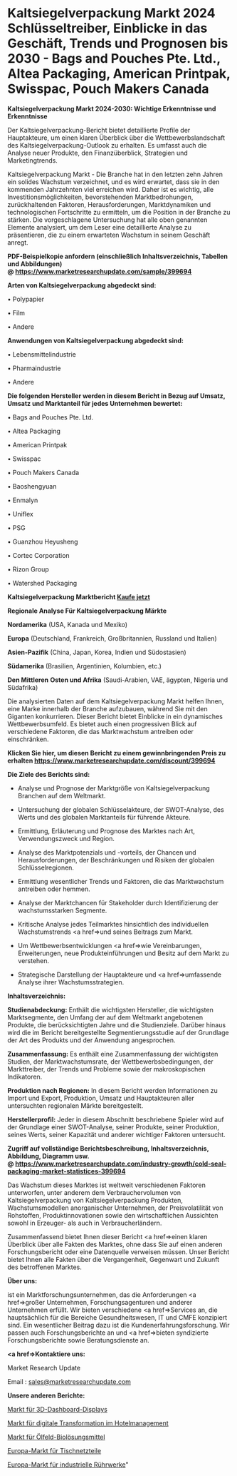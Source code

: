 # Kaltsiegelverpackung Markt 2024 Schlüsseltreiber, Einblicke in das Geschäft, Trends und Prognosen bis 2030 - Bags and Pouches Pte. Ltd., Altea Packaging, American Printpak, Swisspac, Pouch Makers Canada

<strong>Kaltsiegelverpackung Markt 2024-2030: Wichtige Erkenntnisse und Erkenntnisse</strong>

Der Kaltsiegelverpackung-Bericht bietet detaillierte Profile der Hauptakteure, um einen klaren Überblick über die Wettbewerbslandschaft des Kaltsiegelverpackung-Outlook zu erhalten. Es umfasst auch die Analyse neuer Produkte, den Finanzüberblick, Strategien und Marketingtrends.

Kaltsiegelverpackung Markt - Die Branche hat in den letzten zehn Jahren ein solides Wachstum verzeichnet, und es wird erwartet, dass sie in den kommenden Jahrzehnten viel erreichen wird. Daher ist es wichtig, alle Investitionsmöglichkeiten, bevorstehenden Marktbedrohungen, zurückhaltenden Faktoren, Herausforderungen, Marktdynamiken und technologischen Fortschritte zu ermitteln, um die Position in der Branche zu stärken. Die vorgeschlagene Untersuchung hat alle oben genannten Elemente analysiert, um dem Leser eine detaillierte Analyse zu präsentieren, die zu einem erwarteten Wachstum in seinem Geschäft anregt.

<strong><b>PDF-Beispielkopie anfordern (einschließlich Inhaltsverzeichnis, Tabellen und Abbildungen) @ </b></strong><strong><a href=https://www.marketresearchupdate.com/sample/399694><strong>https://www.marketresearchupdate.com/sample/399694</u></a></strong></strong>

<strong>Arten von Kaltsiegelverpackung abgedeckt sind:</strong>

• Polypapier

• Film

• Andere

<strong>Anwendungen von Kaltsiegelverpackung abgedeckt sind:</strong>

• Lebensmittelindustrie

• Pharmaindustrie

• Andere

<strong>Die folgenden Hersteller werden in diesem Bericht in Bezug auf Umsatz, Umsatz und Marktanteil für jedes Unternehmen bewertet:</strong>

• Bags and Pouches Pte. Ltd.

• Altea Packaging

• American Printpak

• Swisspac

• Pouch Makers Canada

• Baoshengyuan

• Enmalyn

• Uniflex

• PSG

• Guanzhou Heyusheng

• Cortec Corporation

• Rizon Group

• Watershed Packaging

<strong>Kaltsiegelverpackung Marktbericht <a href=https://www.marketresearchupdate.com/buynow/399694>Kaufe jetzt</a></strong>

<strong>Regionale Analyse Für Kaltsiegelverpackung Märkte</strong>

<strong>Nordamerika</strong> (USA, Kanada und Mexiko)

<strong>Europa</strong> (Deutschland, Frankreich, Großbritannien, Russland und Italien)

<strong>Asien-Pazifik</strong> (China, Japan, Korea, Indien und Südostasien)

<strong>Südamerika</strong> (Brasilien, Argentinien, Kolumbien, etc.)

<strong>Den Mittleren</strong> <strong>Osten und Afrika</strong> (Saudi-Arabien, VAE, ägypten, Nigeria und Südafrika)

Die analysierten Daten auf dem Kaltsiegelverpackung Markt helfen Ihnen, eine Marke innerhalb der Branche aufzubauen, während Sie mit den Giganten konkurrieren. Dieser Bericht bietet Einblicke in ein dynamisches Wettbewerbsumfeld. Es bietet auch einen progressiven Blick auf verschiedene Faktoren, die das Marktwachstum antreiben oder einschränken.

<strong>Klicken Sie hier, um diesen Bericht zu einem gewinnbringenden Preis zu erhalten
</strong><strong><a href=https://www.marketresearchupdate.com/discount/399694>https://www.marketresearchupdate.com/discount/399694</b></u></strong></a>

<strong>Die Ziele des Berichts sind:</strong>

- Analyse und Prognose der Marktgröße von Kaltsiegelverpackung Branchen auf dem Weltmarkt.

- Untersuchung der globalen Schlüsselakteure, der SWOT-Analyse, des Werts und des globalen Marktanteils für führende Akteure.

- Ermittlung, Erläuterung und Prognose des Marktes nach Art, Verwendungszweck und Region.

- Analyse des Marktpotenzials und -vorteils, der Chancen und Herausforderungen, der Beschränkungen und Risiken der globalen Schlüsselregionen.

- Ermittlung wesentlicher Trends und Faktoren, die das Marktwachstum antreiben oder hemmen.

- Analyse der Marktchancen für Stakeholder durch Identifizierung der wachstumsstarken Segmente.

- Kritische Analyse jedes Teilmarktes hinsichtlich des individuellen Wachstumstrends <a href=>und</a> seines Beitrags zum Markt.

- Um Wettbewerbsentwicklungen <a href=>wie</a> Vereinbarungen, Erweiterungen, neue Produkteinführungen und Besitz auf dem Markt zu verstehen.

- Strategische Darstellung der Hauptakteure und <a href=>umfas</a>sende Analyse ihrer Wachstumsstrategien.

<strong>Inhaltsverzeichnis:</strong>

<strong>Studienabdeckung:</strong> Enthält die wichtigsten Hersteller, die wichtigsten Marktsegmente, den Umfang der auf dem Weltmarkt angebotenen Produkte, die berücksichtigten Jahre und die Studienziele. Darüber hinaus wird die im Bericht bereitgestellte Segmentierungsstudie auf der Grundlage der Art des Produkts und der Anwendung angesprochen.

<strong>Zusammenfassung:</strong> Es enthält eine Zusammenfassung der wichtigsten Studien, der Marktwachstumsrate, der Wettbewerbsbedingungen, der Markttreiber, der Trends und Probleme sowie der makroskopischen Indikatoren.

<strong>Produktion nach Regionen:</strong> In diesem Bericht werden Informationen zu Import und Export, Produktion, Umsatz und Hauptakteuren aller untersuchten regionalen Märkte bereitgestellt.

<strong>Herstellerprofil:</strong> Jeder in diesem Abschnitt beschriebene Spieler wird auf der Grundlage einer SWOT-Analyse, seiner Produkte, seiner Produktion, seines Werts, seiner Kapazität und anderer wichtiger Faktoren untersucht.

<strong><b>Zugriff auf vollständige Berichtsbeschreibung, Inhaltsverzeichnis, Abbildung, Diagramm usw. @ </b></strong><strong><a href=https://www.marketresearchupdate.com/industry-growth/cold-seal-packaging-market-statistices-399694>https://www.marketresearchupdate.com/industry-growth/cold-seal-packaging-market-statistices-399694</a></strong>

Das Wachstum dieses Marktes ist weltweit verschiedenen Faktoren unterworfen, unter anderem dem Verbrauchervolumen von Kaltsiegelverpackung von Kaltsiegelverpackung Produkten, Wachstumsmodellen anorganischer Unternehmen, der Preisvolatilität von Rohstoffen, Produktinnovationen sowie den wirtschaftlichen Aussichten sowohl in Erzeuger- als auch in Verbraucherländern.

Zusammenfassend bietet Ihnen dieser Bericht <a href=>einen</a> klaren Überblick über alle Fakten des Marktes, ohne dass Sie auf einen anderen Forschungsbericht oder eine Datenquelle verweisen müssen. Unser Bericht bietet Ihnen alle Fakten über die Vergangenheit, Gegenwart und Zukunft des betroffenen Marktes.

<strong>Über uns:</strong>

 ist ein Marktforschungsunternehmen, das die Anforderungen <a href=>großer</a> Unternehmen, Forschungsagenturen und anderer Unternehmen erfüllt. Wir bieten verschiedene <a href=>Services</a> an, die hauptsächlich für die Bereiche Gesundheitswesen, IT und CMFE konzipiert sind. Ein wesentlicher Beitrag dazu ist die Kundenerfahrungsforschung. Wir passen auch Forschungsberichte an und <a href=>bieten</a> syndizierte Forschungsberichte sowie Beratungsdienste an.

<strong><a href=>Kontaktiere uns:</a></strong>

Market Research Update

Email : sales@marketresearchupdate.com

<strong>Unsere anderen Berichte:</strong>

<a href=https://www.linkedin.com/pulse/3d-dashboard-display-market-analyzing-latest-developments>Markt für 3D-Dashboard-Displays</a>

<a href=https://www.linkedin.com/pulse/digital-transformation-hospitality-management-market-witness>Markt für digitale Transformation im Hotelmanagement</a>

<a href=https://www.linkedin.com/pulse/oilfield-bio-solvents-market-report-2023-top-company-trends>Markt für Ölfeld-Biolösungsmittel</a>

<a href=https://www.linkedin.com/pulse/europe-bench-top-power-supplies-market-overview>Europa-Markt für Tischnetzteile</a>

<a href=https://www.linkedin.com/pulse/europe-industrial-agitators-market-2030-future>Europa-Markt für industrielle Rührwerke</a>"
